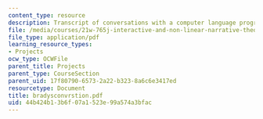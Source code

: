 ```yaml
---
content_type: resource
description: Transcript of conversations with a computer language program.
file: /media/courses/21w-765j-interactive-and-non-linear-narrative-theory-and-practice-spring-2004/44b424b13b6f07a1523e99a574a3bfac_bradysconvrstion.pdf
file_type: application/pdf
learning_resource_types:
- Projects
ocw_type: OCWFile
parent_title: Projects
parent_type: CourseSection
parent_uid: 17f80790-6573-2a22-b323-8a6c6e3417ed
resourcetype: Document
title: bradysconvrstion.pdf
uid: 44b424b1-3b6f-07a1-523e-99a574a3bfac
---
```

